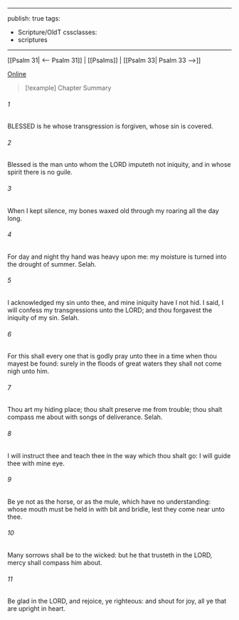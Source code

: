 

---
publish: true
tags:
  - Scripture/OldT
cssclasses:
  - scriptures
---
[[Psalm 31| <-- Psalm 31]] | [[Psalms]] | [[Psalm 33| Psalm 33 -->]]

[Online](https://churchofjesuschrist.org/study/scriptures/ot/ps/32?lang=eng)

>[!example] Chapter Summary
>
###### 1
BLESSED is he whose transgression is forgiven, whose sin is covered.
###### 2
Blessed is the man unto whom the LORD imputeth not iniquity, and in whose spirit there is no guile.
###### 3
When I kept silence, my bones waxed old through my roaring all the day long.
###### 4
For day and night thy hand was heavy upon me: my moisture is turned into the drought of summer.  Selah.
###### 5
I acknowledged my sin unto thee, and mine iniquity have I not hid.  I said, I will confess my transgressions unto the LORD; and thou forgavest the iniquity of my sin.  Selah.
###### 6
For this shall every one that is godly pray unto thee in a time when thou mayest be found: surely in the floods of great waters they shall not come nigh unto him.
###### 7
Thou art my hiding place; thou shalt preserve me from trouble; thou shalt compass me about with songs of deliverance.  Selah.
###### 8
I will instruct thee and teach thee in the way which thou shalt go: I will guide thee with mine eye.
###### 9
Be ye not as the horse, or as the mule, which have no understanding: whose mouth must be held in with bit and bridle, lest they come near unto thee.
###### 10
Many sorrows shall be to the wicked: but he that trusteth in the LORD, mercy shall compass him about.
###### 11
Be glad in the LORD, and rejoice, ye righteous: and shout for joy, all ye that are upright in heart.




